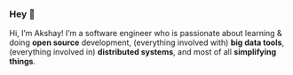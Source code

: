 ### Hey 👋

Hi, I’m Akshay!  I’m a software engineer who is passionate about learning & doing **open source** development, (everything involved with) **big data tools**, (everything involved in) **distributed systems**, and most of all **simplifying things**.
<!--
🌍 Find me on the web:
- Tweets: [@akshay](https://twitter.com/TerodeAkshay)
- Portfolio: [terodea.github.io](https://terodea.github.io)
- LinkedIn: [takshay](https://www.linkedin.com/in/takshay/)
-->
<!--
Some quick info about me:
- 🔭 I’m currently working on building distributed analytical systems.
- 🌱 I’m currently learning distributed logging.
- 👯 I’m looking to collaborate on distributed dataframe.
- 🤔 I’m looking for help with DevOps (MlOps)
- 💬 Ask me about big data & distributed systems.
- 📫 How to reach me: **terodeakshay@gmail.com**
-->
<!--
- ⚡ Fun fact: Don't take above mentioned things seriously.
TODO: Add more info and profile pic on right hand side.
2. Convert it to a professional resume/ Cover letter.
-->
